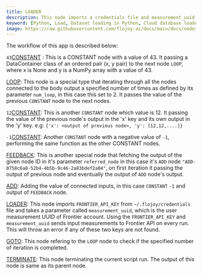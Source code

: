 ```yaml
---
title: LOADER
description: This node imports a credentials file and measurement_uuid and sends input measurements to a Frontier API on every run. It will throw an error if any of these two keys are not found.
keyword: [Python, Load, Dataset loading in Python, Cloud database loader, Data loading from cloud, Flojoy Cloud Database Loader, Cloud data import, Python data retrieval, Cloud data processing, Efficient data loading, Streamline cloud data access, Cloud data integration, Data loading for analysis]
image: https://raw.githubusercontent.com/flojoy-ai/docs/main/docs/nodes/LOADERS/CLOUD_DATABASE/LOADER/examples/EX1/output.jpeg
---  
```


The workflow of this app is described below:

`43`[CONSTANT](https://github.com/flojoy-io/nodes/blob/main/GENERATORS/SIMULATIONS/CONSTANT/CONSTANT.py) : This is a CONSTANT node with a value of 43. It passing a DataContainer class of an ordered pair (x, y pair) to the next node `LOOP`, where x is None and y is a NumPy array with a value of 43.

[LOOP](https://github.com/flojoy-io/nodes/blob/main/LOGIC_GATES/LOOPS/LOOP/LOOP.py): This node is a special type that iterating through all the nodes connected to the body output a specified number of times as defined by its parameter `num_loop`, in this case this set to 2. It passes the value of the previous `CONSTANT` node to the next nodes.

`12`[CONSTANT](https://github.com/flojoy-io/nodes/blob/main/GENERATORS/SIMULATIONS/CONSTANT/CONSTANT.py): This is another `CONSTANT` node which value is 12. It passing the value of the previous node's output in the 'x' key and its own output in the 'y' key. e.g: `{'x': <output of previous node>, 'y': [12,12,....]}`

`-1`[CONSTANT](https://github.com/flojoy-io/nodes/blob/main/GENERATORS/SIMULATIONS/CONSTANT/CONSTANT.py): Another `CONSTANT` node with a negative value of `-1`, performing the same function as the other CONSTANT nodes.

[FEEDBACK](https://github.com/flojoy-io/nodes/blob/main/GENERATORS/SIMULATIONS/FEEDBACK/FEEDBACK.py): This is another special node that fetching the output of the given node ID in it's parameter `referred_node` in this case it's `ADD` node `"ADD-0758c6a8-52b4-4b5b-9c46-2a83bdef2a04"`, on first iteration it passing the output of previous node and  eventually the output of `ADD` node's output. 

[ADD](https://github.com/flojoy-io/nodes/blob/main/TRANSFORMERS/ARITHMETIC/ADD/ADD.py): Adding the value of connected inputs, in this case `CONSTANT` `-1` and output of `FEEDBACK` node.

[LOADER](https://github.com/flojoy-io/nodes/blob/main/LOADERS/CLOUD_DATABASE/LOADER/LOADER.py): This node imports `FRONTIER_API_KEY` from `~/.flojoy/credentials` file and takes a parameter called `measurement_uuid`, which is the user measurement UUID of Frontier account. Using the `FRONTIER_API_KEY` and `measurement_uuid` sends input measurements to Frontier API on every run. This will throw an error if any of these two keys are not found.

[GOTO](https://github.com/flojoy-io/nodes/blob/main/LOGIC_GATES/LOOPS/GOTO/GOTO.py): This node refering to the `LOOP` node to check if the specified number of iteration is completed.

[TERMINATE](https://github.com/flojoy-io/nodes/blob/main/LOGIC_GATES/TERMINATORS/END/END.py): This node terminating the current script run. The output of this node is same as its parent node.
